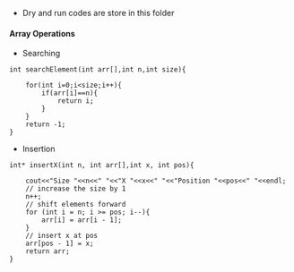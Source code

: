 - Dry and run codes are store in this folder

#### Array Operations

- Searching 
```
int searchElement(int arr[],int n,int size){
    
    for(int i=0;i<size;i++){
        if(arr[i]==n){
            return i;
        }
    }
    return -1;
}
```

- Insertion
```
int* insertX(int n, int arr[],int x, int pos){
    
    cout<<"Size "<<n<<" "<<"X "<<x<<" "<<"Position "<<pos<<" "<<endl;
    // increase the size by 1
    n++;
    // shift elements forward
    for (int i = n; i >= pos; i--){
        arr[i] = arr[i - 1];
    }
    // insert x at pos
    arr[pos - 1] = x;
    return arr;
}
```
